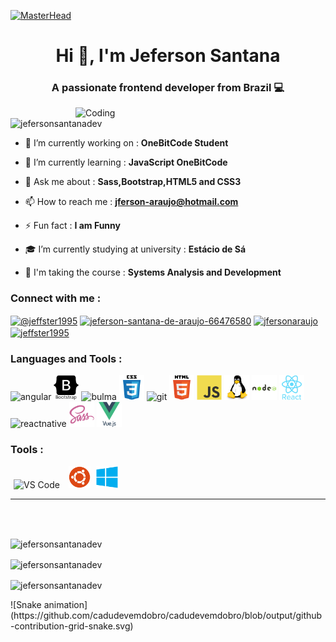 [![MasterHead](https://miro.medium.com/max/1400/1*L_QoAG863l8QvqxpNyBiqw.gif)]()

<h1 align="center">Hi 👋, I'm Jeferson Santana</h1>
<p><h3 align="center">A passionate frontend developer from Brazil 💻</h3></p>
<img align="right" alt="Coding" width="400" src="https://camo.githubusercontent.com/5ddf73ad3a205111cf8c686f687fc216c2946a75005718c8da5b837ad9de78c9/68747470733a2f2f7468756d62732e6766796361742e636f6d2f4576696c4e657874446576696c666973682d736d616c6c2e676966">

<p align="left"> <img src="https://komarev.com/ghpvc/?username=jefersonsantanadev&label=Profile%20views&color=ffde0a&style=flat-square" alt="jefersonsantanadev" /> </p>



- 🔭 I’m currently working on : **OneBitCode Student**

- 🌱 I’m currently learning : **JavaScript OneBitCode**

- 💬 Ask me about : **Sass,Bootstrap,HTML5 and CSS3**

- 📫 How to reach me : **jferson-araujo@hotmail.com**

- ⚡ Fun fact : **I am Funny**

- 🎓 I’m currently studying at university : **Estácio de Sá**

- 📒 I'm taking the course : **Systems Analysis and Development**

<h3 align="left">Connect with me :</h3>
<p align="left">
<a href="https://codepen.io/@jeffster1995" target="blank"
    ><img align="center" src="https://raw.githubusercontent.com/rahuldkjain/github-profile-readme-generator/master/src/images/icons/Social/codepen.svg" alt="@jeffster1995" height="30" width="40" /></a>
<a
    href="https://linkedin.com/in/jeferson-santana-de-araujo-66476580"
    target="blank"
    ><img align="center" src="https://raw.githubusercontent.com/rahuldkjain/github-profile-readme-generator/master/src/images/icons/Social/linked-in-alt.svg" alt="jeferson-santana-de-araujo-66476580" height="30" width="40" /></a>
<a href="https://instagram.com/jfersonaraujo" target="blank"
    ><img align="center" src="https://raw.githubusercontent.com/rahuldkjain/github-profile-readme-generator/master/src/images/icons/Social/instagram.svg" alt="jfersonaraujo" height="30" width="40" /></a>
<a href="https://discord.gg/jeffster1995" target="blank"
    ><img align="center" src="https://raw.githubusercontent.com/rahuldkjain/github-profile-readme-generator/master/src/images/icons/Social/discord.svg" alt="jeffster1995" height="30" width="40" /></a>
</p>

<h3 align="left">Languages and Tools :</h3>
<p align="left"> <img src="https://angular.io/assets/images/logos/angular/angular.svg" alt="angular" width="40" height="40"/> <img src="https://raw.githubusercontent.com/devicons/devicon/master/icons/bootstrap/bootstrap-plain-wordmark.svg" alt="bootstrap" width="40" height="40"/>  <img src="https://raw.githubusercontent.com/gilbarbara/logos/804dc257b59e144eaca5bc6ffd16949752c6f789/logos/bulma.svg" alt="bulma" width="40" height="40"/>  <img src="https://raw.githubusercontent.com/devicons/devicon/master/icons/css3/css3-original-wordmark.svg" alt="css3" width="40" height="40"/>  <img src="https://www.vectorlogo.zone/logos/git-scm/git-scm-icon.svg" alt="git" width="40" height="40"/> <img src="https://raw.githubusercontent.com/devicons/devicon/master/icons/html5/html5-original-wordmark.svg" alt="html5" width="40" height="40"/>  <img src="https://raw.githubusercontent.com/devicons/devicon/master/icons/javascript/javascript-original.svg" alt="javascript" width="40" height="40"/>  <img src="https://raw.githubusercontent.com/devicons/devicon/master/icons/linux/linux-original.svg" alt="linux" width="40" height="40"/>  <img src="https://raw.githubusercontent.com/devicons/devicon/master/icons/nodejs/nodejs-original-wordmark.svg" alt="nodejs" width="40" height="40"/>  <img src="https://raw.githubusercontent.com/devicons/devicon/master/icons/react/react-original-wordmark.svg" alt="react" width="40" height="40"/>  <img src="https://reactnative.dev/img/header_logo.svg" alt="reactnative" width="40" height="40"/>  <img src="https://raw.githubusercontent.com/devicons/devicon/master/icons/sass/sass-original.svg" alt="sass" width="40" height="40"/>  <img src="https://raw.githubusercontent.com/devicons/devicon/master/icons/vuejs/vuejs-original-wordmark.svg" alt="vuejs" width="40" height="40"/>  </p>
<h3 align="left">Tools :</h3>
<p align="left">  <img src="https://camo.githubusercontent.com/5fa137d222dde7b69acd22c6572a065ce3656e6ffa1f5e88c1b5c7a935af3cc6/68747470733a2f2f63646e2e6a7364656c6976722e6e65742f67682f64657669636f6e732f64657669636f6e2f69636f6e732f7673636f64652f7673636f64652d6f726967696e616c2e737667" alt="VS Code" width="35" height="35" hspace="5"/> 
   <img src="https://raw.githubusercontent.com/devicons/devicon/1119b9f84c0290e0f0b38982099a2bd027a48bf1/icons/ubuntu/ubuntu-plain.svg" alt="Ubuntu" width="35" height="35" hspace="5"/> 
   <img src="https://raw.githubusercontent.com/devicons/devicon/1119b9f84c0290e0f0b38982099a2bd027a48bf1/icons/windows8/windows8-original.svg" alt="Windows" width="35" height="35"/> 



<hr>
<br>
<br>

<p><img align="center" src="https://github-readme-stats.vercel.app/api/top-langs?username=jefersonsantanadev&show_icons=true&theme=dracula&locale=en&layout=compact" alt="jefersonsantanadev" ></p>

<p><img align="center" src="https://github-readme-stats.vercel.app/api?username=jefersonsantanadev&show_icons=true&theme=dracula&locale=en" alt="jefersonsantanadev" /></p>

<p><img align="center" src="https://github-readme-streak-stats.herokuapp.com/?user=jefersonsantanadev&theme=dracula" alt="jefersonsantanadev" /> </p>

<p>![Snake animation](https://github.com/cadudevemdobro/cadudevemdobro/blob/output/github-contribution-grid-snake.svg) </p>
